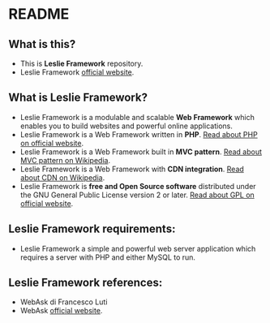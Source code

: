 # README #

What is this?
---------------------
* This is **Leslie Framework** repository.
* Leslie Framework [official website](http://leslie.webask.it).

What is Leslie Framework?
---------------------
* Leslie Framework is a modulable and scalable **Web Framework** which enables you to build websites and powerful online applications.
* Leslie Framework is a Web Framework written in **PHP**. [Read about PHP on official website](http://php.net/manual/it/intro-whatis.php).
* Leslie Framework is a Web Framework built in **MVC pattern**. [Read about MVC pattern on Wikipedia](https://it.wikipedia.org/wiki/Model-View-Controller).
* Leslie Framework is a Web Framework with **CDN integration**. [Read about CDN on Wikipedia](https://it.wikipedia.org/wiki/Content_Delivery_Network).
* Leslie Framework is **free and Open Source software** distributed under the GNU General Public License version 2 or later. [Read about GPL on official website](https://www.gnu.org/licenses/licenses.it.html).

Leslie Framework requirements:
---------------------
* Leslie Framework a simple and powerful web server application which requires a server with PHP and either MySQL to run.

Leslie Framework references:
---------------------
* WebAsk di Francesco Luti
* WebAsk [official website](http://www.webask.it).